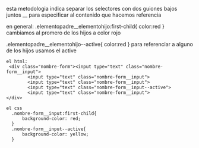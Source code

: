 
esta metodologia indica separar los selectores con 
dos guiones bajos juntos __ para especificar al contenido 
que hacemos referencia

en general:
.elementopadre__elementohijo:first-child{
    color:red
}
cambiamos al promero de los hijos a color rojo

.elementopadre__elementohijo--active{
    color:red
}
para referenciar a alguno de los hijos usamos el active
```
el html:
 <div class="nombre-form"><input type="text" class="nombre-form__input">
        <input type="text" class="nombre-form__input">
        <input type="text" class="nombre-form__input">
        <input type="text" class="nombre-form__input--active">
        <input type="text" class="nombre-form__input">
</div>

el css
  .nombre-form__input:first-child{
      background-color: red;
  }
  .nombre-form__input--active{
      background-color: yellow;
  }
```  